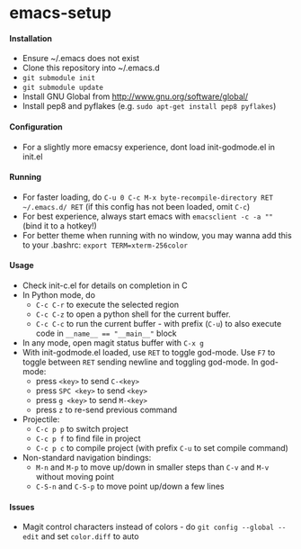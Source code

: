# emacs-setup

#### Installation
- Ensure ~/.emacs does not exist
- Clone this repository into ~/.emacs.d
- `git submodule init`
- `git submodule update`
- Install GNU Global from http://www.gnu.org/software/global/
- Install pep8 and pyflakes (e.g. `sudo apt-get install pep8 pyflakes`)

#### Configuration
- For a slightly more emacsy experience, dont load init-godmode.el in init.el

#### Running
- For faster loading, do `C-u 0 C-c M-x byte-recompile-directory RET ~/.emacs.d/ RET` (if this config has not been loaded, omit `C-c`)
- For best experience, always start emacs with `emacsclient -c -a ""` (bind it to a hotkey!)
- For better theme when running with no window, you may wanna add this to your .bashrc: `export TERM=xterm-256color`

#### Usage
- Check init-c.el for details on completion in C
- In Python mode, do
  - `C-c C-r` to execute the selected region
  - `C-c C-z` to open a python shell for the current buffer.
  - `C-c C-c` to run the current buffer - with prefix (`C-u`) to also execute code in `__name__ == "__main__"` block
- In any mode, open magit status buffer with `C-x g`
- With init-godmode.el loaded, use `RET` to toggle god-mode. Use `F7` to toggle between `RET` sending newline and toggling god-mode. In god-mode:
  - press `<key>` to send `C-<key>`
  - press `SPC <key>` to send `<key>`
  - press `g <key>` to send `M-<key>`
  - press `z` to re-send previous command
- Projectile:
  - `C-c p p` to switch project
  - `C-c p f` to find file in project
  - `C-c p c` to compile project (with prefix `C-u` to set compile command)
- Non-standard navigation bindings:
  - `M-n` and `M-p` to move up/down in smaller steps than `C-v` and `M-v` without moving point
  - `C-S-n` and `C-S-p` to move point up/down a few lines

#### Issues
- Magit control characters instead of colors - do `git config --global --edit` and set `color.diff` to auto


